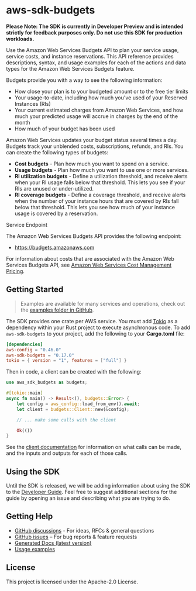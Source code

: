 # aws-sdk-budgets

**Please Note: The SDK is currently in Developer Preview and is intended strictly for
feedback purposes only. Do not use this SDK for production workloads.**

Use the Amazon Web Services Budgets API to plan your service usage, service costs, and instance reservations. This API reference provides descriptions, syntax, and usage examples for each of the actions and data types for the Amazon Web Services Budgets feature.

Budgets provide you with a way to see the following information:
  - How close your plan is to your budgeted amount or to the free tier limits
  - Your usage-to-date, including how much you've used of your Reserved Instances (RIs)
  - Your current estimated charges from Amazon Web Services, and how much your predicted usage will accrue in charges by the end of the month
  - How much of your budget has been used

Amazon Web Services updates your budget status several times a day. Budgets track your unblended costs, subscriptions, refunds, and RIs. You can create the following types of budgets:
  - __Cost budgets__ - Plan how much you want to spend on a service.
  - __Usage budgets__ - Plan how much you want to use one or more services.
  - __RI utilization budgets__ - Define a utilization threshold, and receive alerts when your RI usage falls below that threshold. This lets you see if your RIs are unused or under-utilized.
  - __RI coverage budgets__ - Define a coverage threshold, and receive alerts when the number of your instance hours that are covered by RIs fall below that threshold. This lets you see how much of your instance usage is covered by a reservation.

Service Endpoint

The Amazon Web Services Budgets API provides the following endpoint:
  - https://budgets.amazonaws.com

For information about costs that are associated with the Amazon Web Services Budgets API, see [Amazon Web Services Cost Management Pricing](https://aws.amazon.com/aws-cost-management/pricing/).

## Getting Started

> Examples are available for many services and operations, check out the
> [examples folder in GitHub](https://github.com/awslabs/aws-sdk-rust/tree/main/examples).

The SDK provides one crate per AWS service. You must add [Tokio](https://crates.io/crates/tokio)
as a dependency within your Rust project to execute asynchronous code. To add `aws-sdk-budgets` to
your project, add the following to your **Cargo.toml** file:

```toml
[dependencies]
aws-config = "0.46.0"
aws-sdk-budgets = "0.17.0"
tokio = { version = "1", features = ["full"] }
```

Then in code, a client can be created with the following:

```rust
use aws_sdk_budgets as budgets;

#[tokio::main]
async fn main() -> Result<(), budgets::Error> {
    let config = aws_config::load_from_env().await;
    let client = budgets::Client::new(&config);

    // ... make some calls with the client

    Ok(())
}
```

See the [client documentation](https://docs.rs/aws-sdk-budgets/latest/aws_sdk_budgets/client/struct.Client.html)
for information on what calls can be made, and the inputs and outputs for each of those calls.

## Using the SDK

Until the SDK is released, we will be adding information about using the SDK to the
[Developer Guide](https://docs.aws.amazon.com/sdk-for-rust/latest/dg/welcome.html). Feel free to suggest
additional sections for the guide by opening an issue and describing what you are trying to do.

## Getting Help

* [GitHub discussions](https://github.com/awslabs/aws-sdk-rust/discussions) - For ideas, RFCs & general questions
* [GitHub issues](https://github.com/awslabs/aws-sdk-rust/issues/new/choose) – For bug reports & feature requests
* [Generated Docs (latest version)](https://awslabs.github.io/aws-sdk-rust/)
* [Usage examples](https://github.com/awslabs/aws-sdk-rust/tree/main/examples)

## License

This project is licensed under the Apache-2.0 License.

